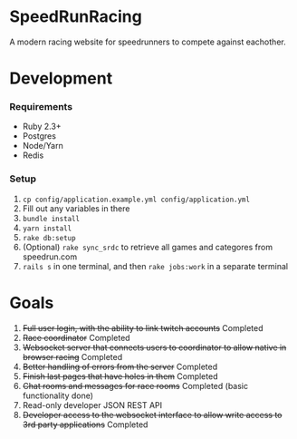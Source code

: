 # SpeedRunRacing

A modern racing website for speedrunners to compete against eachother.

# Development

### Requirements
- Ruby 2.3+
- Postgres
- Node/Yarn
- Redis

### Setup
1. `cp config/application.example.yml config/application.yml`
2. Fill out any variables in there
3. `bundle install`
4. `yarn install`
5. `rake db:setup`
6. (Optional) `rake sync_srdc` to retrieve all games and categores from speedrun.com
7. `rails s` in one terminal, and then `rake jobs:work` in a separate terminal

# Goals

1. ~~Full user login, with the ability to link twitch accounts~~ Completed
2. ~~Race coordinator~~ Completed
3. ~~Websocket server that connects users to coordinator to allow native
in browser racing~~ Completed
4. ~~Better handling of errors from the server~~ Completed
5. ~~Finish last pages that have holes in them~~ Completed
6. ~~Chat rooms and messages for race rooms~~ Completed (basic functionality done)
7. Read-only developer JSON REST API
8. ~~Developer access to the websocket interface to allow write access to 3rd party applications~~ Completed
